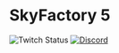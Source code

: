 # SkyFactory 5

![Twitch Status](https://img.shields.io/twitch/status/darkosto?color=411145&label=Darkosto&logo=twitch) [![Discord][discordimg]][discordlink]

[discordimg]: https://img.shields.io/discord/329440410839678986.svg?logo=discord&logoWidth=18&colorB=7289DA
[discordlink]: https://discord.gg/darkosto
[curseimg]: http://cf.way2muchnoise.eu/392141.svg
[curselink]: https://www.curseforge.com/minecraft/modpacks/skyfactory-5
